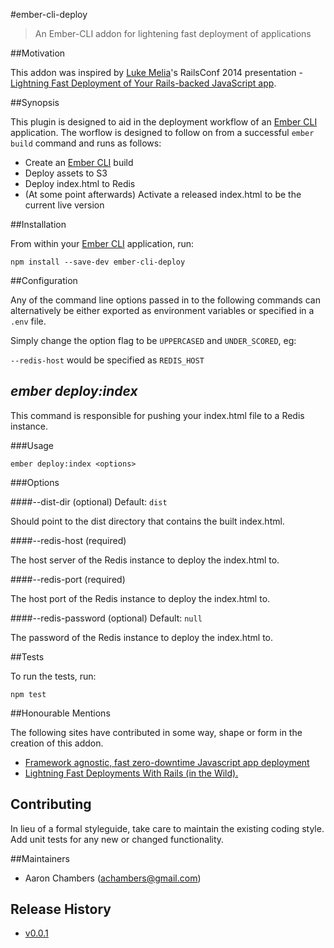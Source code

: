 #ember-cli-deploy

> An Ember-CLI addon for lightening fast deployment of applications

##Motivation

This addon was inspired by [Luke Melia][1]'s RailsConf 2014 presentation - [Lightning Fast Deployment of Your Rails-backed JavaScript app][2].

##Synopsis

This plugin is designed to aid in the deployment workflow of an [Ember CLI][5] application.  The worflow is designed to follow on from a successful `ember build` command and runs as follows:

- Create an [Ember CLI][5] build
- Deploy assets to S3
- Deploy index.html to Redis
- (At some point afterwards) Activate a released index.html to be the current live version

##Installation

From within your [Ember CLI][5] application, run:

```shell
npm install --save-dev ember-cli-deploy
```

##Configuration

Any of the command line options passed in to the following commands can alternatively be either exported as environment variables or specified in a `.env` file.

Simply change the option flag to be `UPPERCASED` and `UNDER_SCORED`, eg:

`--redis-host` would be specified as `REDIS_HOST`

## *ember deploy:index*

This command is responsible for pushing your index.html file to a Redis instance.

###Usage

```shell
ember deploy:index <options>
```

###Options

####--dist-dir (optional)
Default: `dist`

Should point to the dist directory that contains the built index.html.

####--redis-host (required)

The host server of the Redis instance to deploy the index.html to.

####--redis-port (required)

The host port of the Redis instance to deploy the index.html to.

####--redis-password (optional)
Default: `null`

The password of the Redis instance to deploy the index.html to.

##Tests

To run the tests, run:

```shell
npm test
```

##Honourable Mentions

The following sites have contributed in some way, shape or form in the creation of this addon.

- [Framework agnostic, fast zero-downtime Javascript app deployment][3]
- [Lightning Fast Deployments With Rails (in the Wild).][4]

## Contributing
In lieu of a formal styleguide, take care to maintain the existing coding style. Add unit tests for any new or changed functionality.

##Maintainers

- Aaron Chambers (achambers@gmail.com)

## Release History
- [v0.0.1][6]


[1]: http://www.lukemelia.com "Luke Melia"
[2]: http://www.confreaks.com/videos/3324-railsconf-lightning-fast-deployment-of-your-rails-backed-javascript-app "Lightning Fast Deployment of Your Rails-backed JavaScript app"
[3]: https://medium.com/@feifanw/framework-agnostic-fast-zero-downtime-javascript-app-deployment-df40cf105622 "Framework agnostic, fast zero-downtime Javascript app deployment"
[4]: http://blog.abuiles.com/blog/2014/07/08/lightning-fast-deployments-with-rails/ "Lightning Fast Deployments With Rails (in the Wild)."
[5]: http://ember-cli.com "Ember CLI"
[6]: https://github.com/achambers/ember-cli-deploy/releases/tag/v0.0.1 "Release v0.0.1"
